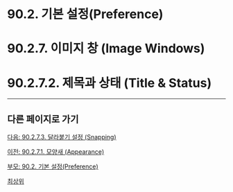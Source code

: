# 90.2. 기본 설정(Preference)
# 90.2.7. 이미지 창 (Image Windows)
# 90.2.7.2. 제목과 상태 (Title & Status)

***

## 다른 페이지로 가기

[다음: 90.2.7.3. 달라붙기 설정 (Snapping)](./90-02-07-image-windowx-03-snapping.md)

[이전: 90.2.7.1. 모양새 (Appearance)](./90-02-07-image-windowx-01-appearance.md)

[부모: 90.2. 기본 설정(Preference)](./90-02-00-preference.md)

[최상위](./00-home.md)
